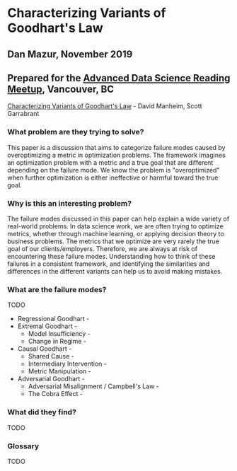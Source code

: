 # Characterizing Variants of Goodhart's Law
## Dan Mazur, November 2019
## Prepared for the [Advanced Data Science Reading Meetup](https://www.meetup.com/LearnDataScience/events/wwqpgryzpbjb/), Vancouver, BC

[Characterizing Variants of Goodhart's Law](https://arxiv.org/abs/1803.04585) - David Manheim, Scott Garrabrant

### What problem are they trying to solve?
This paper is a discussion that aims to categorize failure modes caused by overoptimizing a metric in optimization problems. 
The framework imagines an optimization problem with a metric and a true goal that are different depending on the failure mode.
We know the problem is "overoptimized" when further optimization is either ineffective or harmful toward the true goal.

### Why is this an interesting problem?
The failure modes discussed in this paper can help explain a wide variety of real-world problems. 
In data science work, we are often trying to optimize metrics, whether through machine learning, or applying decision theory 
to business problems. The metrics that we optimize are very rarely the true goal of our clients/employers. Therefore, 
we are always at risk of encountering these failure modes. Understanding how to think of these failures in a consistent framework,
and identifying the similarities and differences in the different variants can help us to avoid making mistakes.

### What are the failure modes?
TODO
* Regressional Goodhart - 
* Extremal Goodhart -
  * Model Insufficiency -
  * Change in Regime - 
* Causal Goodhart - 
  * Shared Cause - 
  * Intermediary Intervention - 
  * Metric Manipulation - 
* Adversarial Goodhart - 
  * Adversarial Misalignment / Campbell's Law - 
  * The Cobra Effect - 

### What did they find?
TODO

### Glossary
TODO
